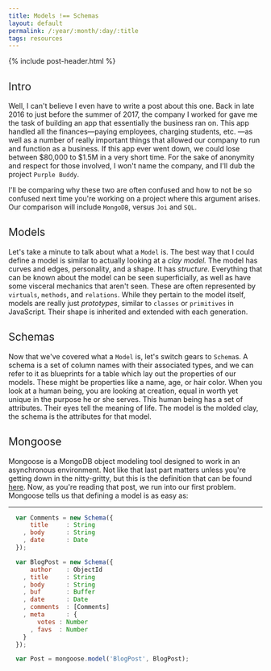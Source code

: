 ```yaml
---
title: Models !== Schemas
layout: default
permalink: /:year/:month/:day/:title
tags: resources
---
```


<div class="mdc-typography">
  <div class="mdc-layout-grid max-width">
    {% include post-header.html %}
    <div class="mdc-layout-grid__inner" style="grid-gap: unset;">
      <div class="mdc-layout-grid__cell mdc-layout-grid__cell--span-12">
        <h2 class="mdc-typography--headline mdc-theme--primary" style="font-weight: 400;">
          Intro
        </h2>
      </div>
    </div>
    <div class="mdc-layout-grid__inner" style="grid-gap: unset;">
      <div class="mdc-layout-grid__cell mdc-layout-grid__cell--span-8 mdc-layout-grid__cell--span-8-tablet">
        <p class="mdc-typography--body-1">
          Well, I can't believe I even have to write a post about this
          one. Back in late 2016 to just before the summer of 2017,
          the company I worked for gave me the task of building an app
          that essentially the business ran on. This app handled all
          the finances&mdash;paying employees, charging students, etc.
          &mdash;as well as a number of really important things that
          allowed our company to run and function as a business. If
          this app ever went down, we could lose between $80,000 to
          $1.5M in a very short time. For the sake of anonymity and
          respect for those involved, I won't name the company, and
          I'll dub the project <code>Purple Buddy</code>.
        </p>
      </div>
    </div>
    <div class="mdc-layout-grid__inner" style="grid-gap: unset;">
      <div class="mdc-layout-grid__cell mdc-layout-grid__cell--span-8 mdc-layout-grid__cell--span-8-tablet">
        <p class="mdc-typography--body-1">
          I'll be comparing why these two are often confused and how
          to not be so confused next time you're working on a project
          where this argument arises. Our comparison will include
          <code>MongoDB</code>, versus <code>Joi</code> and
          <code>SQL</code>.
        </p>
      </div>
    </div>
    <div class="mdc-layout-grid__inner" style="grid-gap: unset;">
      <div class="mdc-layout-grid__cell mdc-layout-grid__cell--span-12">
        <h2 class="mdc-typography--title mdc-theme--primary" style="font-weight: 400;">
          Models
        </h2>
      </div>
    </div>
    <div class="mdc-layout-grid__inner" style="grid-gap: unset;">
      <div class="mdc-layout-grid__cell mdc-layout-grid__cell--span-8 mdc-layout-grid__cell--span-8-tablet">
        <p class="mdc-typography--body-1">
          Let's take a minute to talk about what a <code>Model</code>
          is. The best way that I could define a model is similar to
          actually looking at a <em>clay model.</em> The model has
          curves and edges, personality, and a shape. It has
          <em>structure.</em> Everything that can be known about the
          model can be seen superficially, as well as have some
          visceral mechanics that aren't seen. These are often
          represented by <code>virtuals</code>, <code>methods</code>,
          and <code>relations</code>. While they pertain to the model
          itself, models are really just <em>prototypes</em>, similar
          to <code>classes</code> or <code>primitives</code> in
          JavaScript. Their shape is inherited and extended with each
          generation.
        </p>
      </div>
    </div>
    <div class="mdc-layout-grid__inner" style="grid-gap: unset;">
      <div class="mdc-layout-grid__cell mdc-layout-grid__cell--span-12">
        <h2 class="mdc-typography--title mdc-theme--primary" style="font-weight: 400;">
          Schemas
        </h2>
      </div>
    </div>
    <div class="mdc-layout-grid__inner" style="grid-gap: unset;">
      <div class="mdc-layout-grid__cell mdc-layout-grid__cell--span-8 mdc-layout-grid__cell--span-8-tablet">
        <p class="mdc-typography--body-1">
          Now that we've covered what a <code>Model</code> is, let's
          switch gears to <code>Schema</code>s. A schema is a set of
          column names with their associated types, and we can refer to
          it as blueprints for a table which lay out the properties of
          our models. These might be properties like a name, age, or
          hair color. When you look at a human being, you are looking
          at creation, equal in worth yet unique in the purpose he or
          she serves. This human being has a set of attributes. Their
          eyes tell the meaning of life. The model is the molded clay,
          the schema is the attributes for that model.
        </p>
      </div>
    </div>
    <div class="mdc-layout-grid__inner" style="grid-gap: unset;">
      <div class="mdc-layout-grid__cell mdc-layout-grid__cell--span-12">
        <h2 class="mdc-typography--title mdc-theme--primary" style="font-weight: 400;">
          Mongoose
        </h2>
      </div>
    </div>
    <div class="mdc-layout-grid__inner" style="grid-gap: unset;">
      <div class="mdc-layout-grid__cell mdc-layout-grid__cell--span-8 mdc-layout-grid__cell--span-8-tablet">
        <p class="mdc-typography--body-1">
          Mongoose is a MongoDB object modeling tool designed to work
          in an asynchronous environment. Not like that last part
          matters unless you're getting down in the nitty-gritty, but
          this is the definition that can be found
          <a href="http://mongoosejs.com/docs/2.7.x/">here</a>. Now,
          as you're reading that post, we run into our first problem.
          Mongoose tells us that defining a model is as easy as:
        </p>
      </div>
    </div>
  </div>
</div>

---

```js
  var Comments = new Schema({
      title     : String
    , body      : String
    , date      : Date
  });

  var BlogPost = new Schema({
      author    : ObjectId
    , title     : String
    , body      : String
    , buf       : Buffer
    , date      : Date
    , comments  : [Comments]
    , meta      : {
        votes : Number
      , favs  : Number
    }
  });

  var Post = mongoose.model('BlogPost', BlogPost);
```

